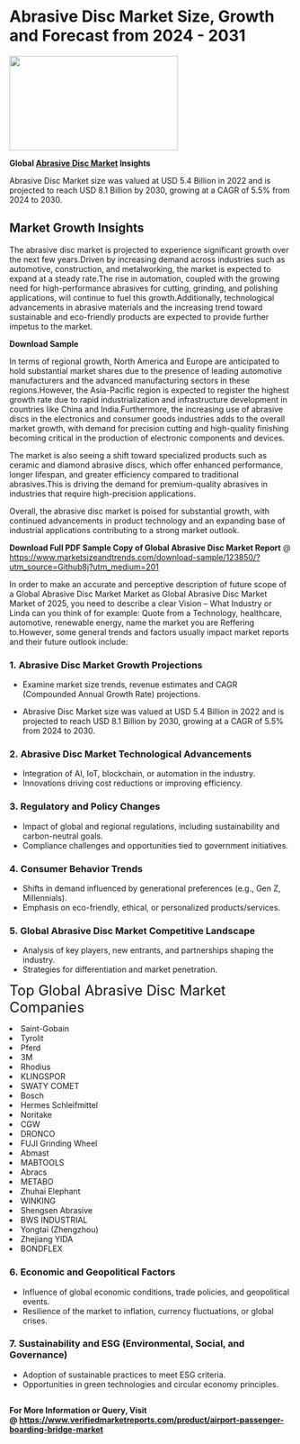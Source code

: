 <H1>Abrasive Disc Market Size, Growth and Forecast from 2024 - 2031</H1><img class="aligncenter size-medium wp-image-584254" src="https://thirdeyenews.in/wp-content/uploads/2024/09/Global-Market-Research-300x168.jpeg" alt="" width="300" height="168" /><p><strong>Global&nbsp;<a href="https://www.marketsizeandtrends.com/download-sample/123850/?utm_source=Github8j?utm_medium=201">Abrasive Disc Market</a> Insights</strong></p><p>Abrasive Disc Market size was valued at USD 5.4 Billion in 2022 and is projected to reach USD 8.1 Billion by 2030, growing at a CAGR of 5.5% from 2024 to 2030.</p><p><h2>Market Growth Insights</h2> <p>The abrasive disc market is projected to experience significant growth over the next few years.Driven by increasing demand across industries such as automotive, construction, and metalworking, the market is expected to expand at a steady rate.The rise in automation, coupled with the growing need for high-performance abrasives for cutting, grinding, and polishing applications, will continue to fuel this growth.Additionally, technological advancements in abrasive materials and the increasing trend toward sustainable and eco-friendly products are expected to provide further impetus to the market.</p> <p><strong>Download Sample</strong></p> <p>In terms of regional growth, North America and Europe are anticipated to hold substantial market shares due to the presence of leading automotive manufacturers and the advanced manufacturing sectors in these regions.However, the Asia-Pacific region is expected to register the highest growth rate due to rapid industrialization and infrastructure development in countries like China and India.Furthermore, the increasing use of abrasive discs in the electronics and consumer goods industries adds to the overall market growth, with demand for precision cutting and high-quality finishing becoming critical in the production of electronic components and devices.</p> <p>The market is also seeing a shift toward specialized products such as ceramic and diamond abrasive discs, which offer enhanced performance, longer lifespan, and greater efficiency compared to traditional abrasives.This is driving the demand for premium-quality abrasives in industries that require high-precision applications.</p> <p>Overall, the abrasive disc market is poised for substantial growth, with continued advancements in product technology and an expanding base of industrial applications contributing to a strong market outlook.</p> <p><span class=""><strong>Download Full PDF Sample Copy of Global Abrasive Disc Market Report</strong> @ <a href="https://www.marketsizeandtrends.com/download-sample/123850/?utm_source=Github8j?utm_medium=201" target="_blank">https://www.marketsizeandtrends.com/download-sample/123850/?utm_source=Github8j?utm_medium=201</a></span></p><p>In order to make an accurate and perceptive description of future scope of a Global&nbsp;Abrasive Disc Market Market as Global&nbsp;Abrasive Disc Market Market of 2025, you need to describe a clear Vision &ndash; What Industry or Linda can you think of for example: Quote from a Technology, healthcare, automotive, renewable energy, name the market you are Reffering to.However, some general trends and factors usually impact market reports and their future outlook include:</p><h3>1.&nbsp;<strong>Abrasive Disc Market Growth Projections</strong></h3><ul><li>Examine market size trends, revenue estimates and CAGR (Compounded Annual Growth Rate) projections.</li><li><p>Abrasive Disc Market size was valued at USD 5.4 Billion in 2022 and is projected to reach USD 8.1 Billion by 2030, growing at a CAGR of 5.5% from 2024 to 2030.</p></li></ul><h3>2.&nbsp;<strong>Abrasive Disc Market Technological Advancements</strong></h3><ul><li>Integration of AI, IoT, blockchain, or automation in the industry.</li><li>Innovations driving cost reductions or improving efficiency.</li></ul><h3>3.&nbsp;<strong>Regulatory and Policy Changes</strong></h3><ul><li>Impact of global and regional regulations, including sustainability and carbon-neutral goals.</li><li>Compliance challenges and opportunities tied to government initiatives.</li></ul><h3>4.&nbsp;<strong>Consumer Behavior Trends</strong></h3><ul><li>Shifts in demand influenced by generational preferences (e.g., Gen Z, Millennials).</li><li>Emphasis on eco-friendly, ethical, or personalized products/services.</li></ul><h3>5.&nbsp;<strong>Global Abrasive Disc Market Competitive Landscape</strong></h3><ul><li>Analysis of key players, new entrants, and partnerships shaping the industry.</li><li>Strategies for differentiation and market penetration.</li></ul><p data-pm-slice="1 1 []"><span style="color: inherit; font-family: inherit; font-size: 25px;">Top Global Abrasive Disc Market Companies</span></p><div class="" data-test-id=""><p><li>Saint-Gobain</li><li> Tyrolit</li><li> Pferd</li><li> 3M</li><li> Rhodius</li><li> KLINGSPOR</li><li> SWATY COMET</li><li> Bosch</li><li> Hermes Schleifmittel</li><li> Noritake</li><li> CGW</li><li> DRONCO</li><li> FUJI Grinding Wheel</li><li> Abmast</li><li> MABTOOLS</li><li> Abracs</li><li> METABO</li><li> Zhuhai Elephant</li><li> WINKING</li><li> Shengsen Abrasive</li><li> BWS INDUSTRIAL</li><li> Yongtai (Zhengzhou)</li><li> Zhejiang YIDA</li><li> BONDFLEX</li></p></div><h3>6.&nbsp;<strong>Economic and Geopolitical Factors</strong></h3><ul><li>Influence of global economic conditions, trade policies, and geopolitical events.</li><li>Resilience of the market to inflation, currency fluctuations, or global crises.</li></ul><h3>7.&nbsp;<strong>Sustainability and ESG (Environmental, Social, and Governance)</strong></h3><ul><li>Adoption of sustainable practices to meet ESG criteria.</li><li>Opportunities in green technologies and circular economy principles.</li></ul><h2><strong style="font-size: 14px;">For More Information or Query, Visit @&nbsp;</strong><a style="background-color: #ffffff; font-size: 14px;" href="https://www.marketsizeandtrends.com/report/abrasive-disc-market/" target="_blank">https://www.verifiedmarketreports.com/product/airport-passenger-boarding-bridge-market</a></h2>